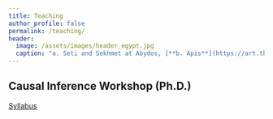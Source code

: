 ```yaml
---
title: Teaching
author_profile: false
permalink: /teaching/
header:
  image: /assets/images/header_egypt.jpg
  caption: "a. Seti and Sekhmet at Abydos, [**b. Apis**](https://art.thewalters.org/detail/22249)"
---
```



## Causal Inference Workshop (Ph.D.)

  [Syllabus](../docs/CIworkshop_syllabus.pdf)

